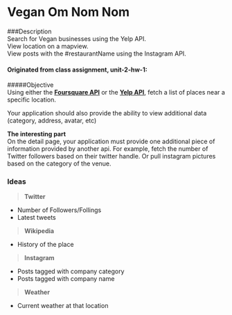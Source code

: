 # Vegan Om Nom Nom  

###Description  
Search for Vegan businesses using the Yelp API.  
View location on a mapview.  
View posts with the #restaurantName using the Instagram API.  
  
    

#### Originated from class assignment, unit-2-hw-1:  
#####Objective  
Using either the **[Foursquare API](https://developer.foursquare.com)** or the **[Yelp API](https://www.yelp.com/developers/documentation/v2/overview)**, fetch a list of places near a specific location. 

Your application should also provide the ability to view additional data (category, address, avatar, etc)

**The interesting part**  
On the detail page, your application must provide one additional piece of information provided by another api. For example, fetch the number of Twitter followers based on their twitter handle. Or pull instagram pictures based on the category of the venue. 


### Ideas
> **Twitter**
* Number of Followers/Follings  
* Latest tweets  

> **Wikipedia**  
* History of the place  

> **Instagram**  
* Posts tagged with company category  
* Posts tagged with company name  

> **Weather**  
* Current weather at that location  
